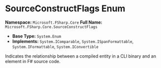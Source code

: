 # SourceConstructFlags Enum

**Namespace:** `Microsoft.FSharp.Core`
**Full Name:** `Microsoft.FSharp.Core.SourceConstructFlags`
- **Base Type:** `System.Enum`
- **Implements:** `System.IComparable`, `System.ISpanFormattable`, `System.IFormattable`, `System.IConvertible`

Indicates the relationship between a compiled entity in a CLI binary and an element in F# source code.